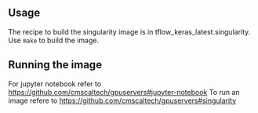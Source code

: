## Usage

The recipe to build the singularity image is in tflow_keras_latest.singularity. Use `make` to build the image.

## Running the image

For jupyter notebook refer to https://github.com/cmscaltech/gpuservers#jupyter-notebook 
To run an image refere to https://github.com/cmscaltech/gpuservers#singularity
